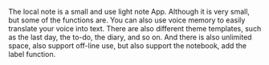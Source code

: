 The local note is a small and use light note App.
Although it is very small, but some of the functions are.
You can also use voice memory to easily translate your voice into text.
There are also different theme templates, such as the last day, the to-do, the diary, and so on.
And there is also unlimited space, also support off-line use, but also support the notebook, add the label function.
